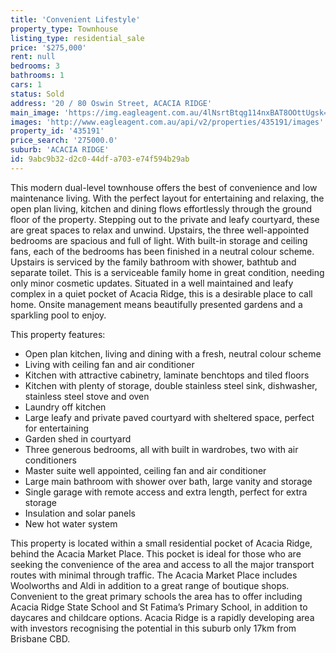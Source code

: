 ```yaml
---
title: 'Convenient Lifestyle'
property_type: Townhouse
listing_type: residential_sale
price: '$275,000'
rent: null
bedrooms: 3
bathrooms: 1
cars: 1
status: Sold
address: '20 / 80 Oswin Street, ACACIA RIDGE'
main_image: 'https://img.eagleagent.com.au/4lNsrtBtqg114nxBAT8OOttUgsk=/1280x854/smart/https://s3-us-west-2.amazonaws.com/eagleagent-orig/images/6821545/126515258-image-M.jpg'
images: 'http://www.eagleagent.com.au/api/v2/properties/435191/images'
property_id: '435191'
price_search: '275000.0'
suburb: 'ACACIA RIDGE'
id: 9abc9b32-d2c0-44df-a703-e74f594b29ab
---
```

This modern dual-level townhouse offers the best of convenience and low maintenance living. With the perfect layout for entertaining and relaxing, the open plan living, kitchen and dining flows effortlessly through the ground floor of the property. Stepping out to the private and leafy courtyard, these are great spaces to relax and unwind. Upstairs, the three well-appointed bedrooms are spacious and full of light. With built-in storage and ceiling fans, each of the bedrooms has been finished in a neutral colour scheme. Upstairs is serviced by the family bathroom with shower, bathtub and separate toilet. This is a serviceable family home in great condition, needing only minor cosmetic updates. Situated in a well maintained and leafy complex in a quiet pocket of Acacia Ridge, this is a desirable place to call home. Onsite management means beautifully presented gardens and a sparkling pool to enjoy.

This property features:
*  Open plan kitchen, living and dining with a fresh, neutral colour scheme
*  Living with ceiling fan and air conditioner
*  Kitchen with attractive cabinetry, laminate benchtops and tiled floors
*  Kitchen with plenty of storage, double stainless steel sink, dishwasher, stainless steel stove and oven
*  Laundry off kitchen
*  Large leafy and private paved courtyard with sheltered space, perfect for entertaining
*  Garden shed in courtyard
*  Three generous bedrooms, all with built in wardrobes, two with air conditioners
*  Master suite well appointed, ceiling fan and air conditioner
*  Large main bathroom with shower over bath, large vanity and storage
*  Single garage with remote access and extra length, perfect for extra storage
*  Insulation and solar panels
*  New hot water system

This property is located within a small residential pocket of Acacia Ridge, behind the Acacia Market Place. This pocket is ideal for those who are seeking the convenience of the area and access to all the major transport routes with minimal through traffic. The Acacia Market Place includes Woolworths and Aldi in addition to a great range of boutique shops. Convenient to the great primary schools the area has to offer including Acacia Ridge State School and St Fatima’s Primary School, in addition to daycares and childcare options. Acacia Ridge is a rapidly developing area with investors recognising the potential in this suburb only 17km from Brisbane CBD.